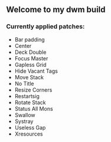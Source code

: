 ## Welcome to my dwm build

### Currently applied patches:

- Bar padding
- Center
- Deck Double
- Focus Master
- Gapless Grid
- Hide Vacant Tags
- Move Stack
- No Title
- Resize Corners
- Restartsig
- Rotate Stack
- Status All Mons
- Swallow
- Systray
- Useless Gap
- Xresources

